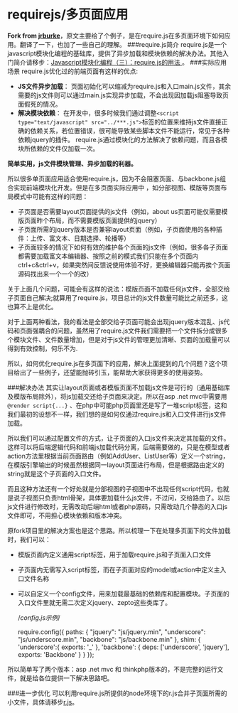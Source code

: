 # requirejs/多页面应用

**Fork from  [jrburke](https://github.com/jrburke/requirejs)**，原文主要给了个例子，是在require.js在多页面环境下如何应用。翻译了一下，也加了一些自己的理解。
###require.js简介
require.js是一个javascript模块化编程的基础库，提供了异步加载和模块依赖的解决办法。其他入门简介请移步：[Javascript模块化编程（三）：require.js的用法 ](http://www.ruanyifeng.com/blog/2012/11/require_js.html) 。
###实际应用场景
require.js优化过的前端页面有这样的优点:
 * **JS文件异步加载**：
 页面初始化可以缩减为require.js和入口main.js文件，其余需要的js文件则可以通过main.js实现异步加载，不会出现因加载js阻塞导致页面假死的情况。
 * **解决模块依赖**：
在开发中，很多时候我们通过调整`<script type="text/javascript" src="../***.js">`标签的位置来维持js文件直接正确的依赖关系，若位置错误，很可能导致某些脚本文件不能运行，常见于各种依赖jquery的插件。 require.js通过模块化的方法解决了依赖问题，而且各模块所依赖的文件仅加载一次。

**简单实用，js文件模块管理、异步加载的利器。**

所以很多单页面应用适合使用require.js，因为不会阻塞页面、与backbone.js组合实现前端模块化开发。但是在多页面实际应用中 ，如分部视图、模版等页面布局模式中可能有这样的问题：
 * 子页面是否需要layout页面提供的js文件（例如，about us页面可能仅需要模版页面昨个布局，而不需要模版页面提供的jquery）
 * 子页面所需的jquery版本是否兼容layout页面（例如，子页面使用的各种插件：上传、富文本、日期选择、轮播等）
 * 子页面较多的情况下如何有效的维护各个页面的js文件（例如，很多各子页面都需要加载富文本编辑器、按照之前的模式我们只能在多个页面内ctrl+c&ctrl+v，如果突然间反馈说使用体验不好，更换编辑器只能再挨个页面源码找出来一个一个的改）

关于上面几个问题，可能会有这样的说法：模版页面不加载任何js文件，全部交给子页面自己解决;就算用了require.js，项目总计的js文件数量可能比之前还多，这也算不上是优化。

对于上面两种看法，我的看法是全部交给子页面可能会出现jquery版本混乱、js代码和页面强耦合的问题，虽然用了require.js文件我们需要把一个文件拆分成很多个模块文件、文件数量增加，但是对于js文件的管理更加清晰、页面的加载量可以得到有效控制，何乐不为.

所以，如何优化require.js在多页面下的应用，解决上面提到的几个问题？这个项目给出了一些例子，还望能抛砖引玉，能帮助大家获得更多的使用姿势。

###解决办法
其实让layout页面或者模版页面不加载js文件是可行的（通用基础库及模版布局除外），将js加载交还给子页面来决定。所以在asp .net mvc中需要用`@render script{...}` 、在php中可能php页面里还是写了一堆script标签，这和我们最初的设想不一样，我们想的是如何仅通过require.js和入口文件进行js文件加载。

所以我们可以通过配置文件的方式，让子页面的入口js文件来决定其加载的文件。这样可以将后端逻辑代码和前端js加载代码分离，后端需要做的，只是在模型或者action方法里根据当前页面路由（例如AddUser、ListUser等）定义一个string，在模版引擎输出的时候虽然根据同一layout页面进行布局，但是根据路由定义的string就是这个子页面的入口文件。

而且这种方法还有一个好处就是分部视图的子视图中不出现任何script代码，也就是说子视图只负责html骨架，具体要加载什么js文件，不过问，交给路由了。以后js文件进行修改时，无需改动后端html或者php源码，只需改动几个静态的入口js文件即可，不用担心模块依赖和版本冲突。

原fork项目里的解决方案也是这个思路。所以梳理一下在处理多页面下的文件加载时，我们可以：
 * 模版页面内定义通用script标签，用于加载require.js和子页面入口文件
 * 子页面内无需写入script标签，而在子页面对应的model或action中定义主入口文件名称
 * 可以自定义一个config文件，用来加载最基础的依赖库和配置模块。子页面的入口文件里就无需二次定义jquery、zepto这些类库了。

     /*config.js示例*/
     
     require.config({
	     paths: {
		     "jquery": "js/jquery.min",
		     "underscore": "js/underscore.min",
		     "backbone": "js/backbone.min"
		},
		shim: {
			'underscore':{
				exports: '_'
			},
			'backbone': {
				deps: ['underscore', 'jquery'],
					exports: 'Backbone'
				}
		}
	});


所以简单写了两个版本：asp .net mvc 和 thinkphp版本的，不是完整的运行文件，就是给各位提供一下解决思路吧。


###进一步优化
可以利用require.js所提供的node环境下的r.js合并子页面所需的小文件，具体请移步[r.js](https://github.com/jrburke/r.js)。
	



